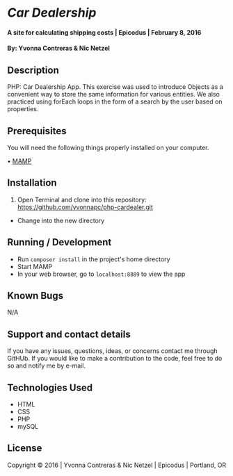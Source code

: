 # _Car Dealership_

#### A site for calculating shipping costs | Epicodus | February 8, 2016

#### By: Yvonna Contreras & Nic Netzel

## Description

PHP: Car Dealership App. This exercise was used to introduce Objects as a convenient way to store the same information for various entities. We also practiced using forEach loops in the form of a search by the user based on properties. 

## Prerequisites

You will need the following things properly installed on your computer.

• [MAMP](https://www.mamp.info/en/downloads/)

## Installation

1. Open Terminal and clone into this repository: https://github.com/yvonnapc/php-cardealer.git
* Change into the new directory

## Running / Development

* Run `composer install` in the project's home directory
* Start MAMP
* In your web browser, go to `localhost:8889` to view the app

## Known Bugs

N/A

## Support and contact details

If you have any issues, questions, ideas, or concerns contact me through GitHUb. If you would like to make a contribution to the code, feel free to do so and notify me by e-mail.

## Technologies Used

* HTML
* CSS
* PHP
* mySQL

## License

Copyright &copy; 2016  |  Yvonna Contreras & Nic Netzel  |  Epicodus  |  Portland, OR
